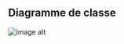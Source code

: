 ## Diagramme de classe 

![image alt]([image_url](https://github.com/bouzdigZakaria/notesEtudiantsProject/blob/b46cd207424694d7ec3ae3c0151565538689d8b0/Diagramme-De-Classes2.PNG))
